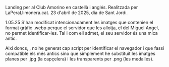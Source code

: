 Landing per al Club Amorino en castellà i anglés. Realitzada per LaPeraLlimonera.cat. 23 d'abril de 2025, dia de Sant Jordi.

1.05.25
S'han modificat intencionadament les imatges que contenien el format gràfic .webp perque el servidor que les allotja, el del Miguel Angel, no permet identificar-les. Tal i com ell admet, el seu servidor és una mica antic.

Així doncs, , no he generat cap script per identificar el navegador i que fassi compatible els més antics sino que simplement he substituit les imatges planes per .jpg (la capçelera) i les transparents per .png (les medalles).